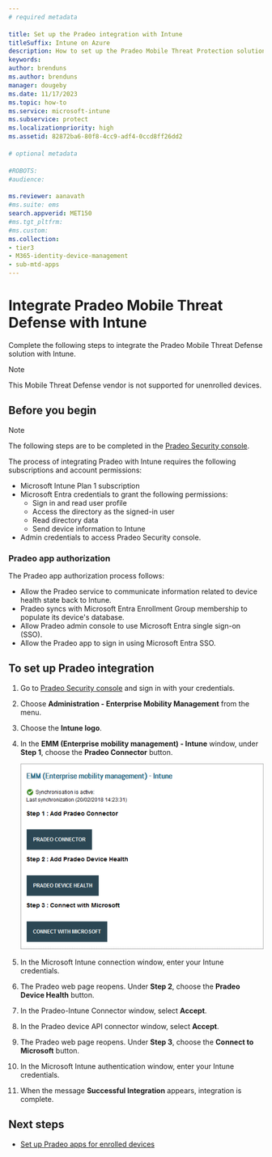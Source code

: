 ```yaml
---
# required metadata

title: Set up the Pradeo integration with Intune
titleSuffix: Intune on Azure
description: How to set up the Pradeo Mobile Threat Protection solution with Microsoft Intune to control mobile device access to your corporate resources.
keywords:
author: brenduns
ms.author: brenduns
manager: dougeby
ms.date: 11/17/2023
ms.topic: how-to
ms.service: microsoft-intune
ms.subservice: protect
ms.localizationpriority: high
ms.assetid: 82872ba6-80f8-4cc9-adf4-0ccd8ff26dd2

# optional metadata

#ROBOTS:
#audience:

ms.reviewer: aanavath
#ms.suite: ems
search.appverid: MET150
#ms.tgt_pltfrm:
#ms.custom:
ms.collection:
- tier3
- M365-identity-device-management
- sub-mtd-apps
---
```


# Integrate Pradeo Mobile Threat Defense with Intune

Complete the following steps to integrate the Pradeo Mobile Threat Defense solution with Intune.

> [!NOTE]  
> This Mobile Threat Defense vendor is not supported for unenrolled devices.

## Before you begin

> [!NOTE]
> The following steps are to be completed in the [Pradeo Security console](https://pradeo-security.com/).

The process of integrating Pradeo with Intune requires the following subscriptions and account permissions:

- Microsoft Intune Plan 1 subscription
- Microsoft Entra credentials to grant the following permissions:
  - Sign in and read user profile
  - Access the directory as the signed-in user
  - Read directory data
  - Send device information to Intune
- Admin credentials to access Pradeo Security console.

### Pradeo app authorization

The Pradeo app authorization process follows:

- Allow the Pradeo service to communicate information related to device health state back to Intune.
- Pradeo syncs with Microsoft Entra Enrollment Group membership to populate its device's database.
- Allow Pradeo admin console to use Microsoft Entra single sign-on (SSO).
- Allow the Pradeo app to sign in using Microsoft Entra SSO.

## To set up Pradeo integration

1. Go to [Pradeo Security console](https://pradeo-security.com/) and sign in with your credentials.

2. Choose **Administration - Enterprise Mobility Management** from the menu.

3. Choose the **Intune logo**.

4. In the **EMM (Enterprise mobility management) - Intune** window, under **Step 1**, choose the **Pradeo Connector** button.

   ![Screenshot of the Pradeo EMM Intune window](./media/pradeo-mtd-connector-integration/pradeo_setup.png)

5. In the Microsoft Intune connection window, enter your Intune credentials.

6. The Pradeo web page reopens. Under **Step 2**, choose the **Pradeo Device Health** button.

7. In the Pradeo-Intune Connector window, select **Accept**.

8. In the Pradeo device API connector window, select **Accept**.

9. The Pradeo web page reopens. Under **Step 3**, choose the **Connect to Microsoft** button.

10. In the Microsoft Intune authentication window, enter your Intune credentials.

11. When the message **Successful Integration** appears, integration is complete.

## Next steps

- [Set up Pradeo apps for enrolled devices](mtd-apps-ios-app-configuration-policy-add-assign.md)
